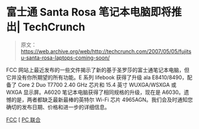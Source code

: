 # 富士通 Santa Rosa 笔记本电脑即将推出| TechCrunch

> 原文：<https://web.archive.org/web/http://techcrunch.com/2007/05/05/fujitsu-santa-rosa-laptops-coming-soon/>

FCC 网站上最近发布的一些文件揭示了新的基于圣罗莎的富士通笔记本电脑，但它并没有你所期望的所有功能。E 系列 lifebook 获得了升级 ala E8410/8490，配备了 Core 2 Duo T7700 2.40 GHz 芯片和 15.4 英寸 WUXGA/WSXGA 或 WXGA 显示屏。A6020 笔记本电脑获得了相同规格的升级，现在是 A6030。遗憾的是，两者都缺乏最新最棒的英特尔 Wi-Fi 芯片 4965AGN。我们会及时通知您确切的发布日期、价格和进一步的详细信息。

[FCC](https://web.archive.org/web/20150929052631/http://gullfoss2.fcc.gov/prod/oet/cf/eas/reports/ViewExhibitReport.cfm?mode=Exhibits&RequestTimeout=500&calledFromFrame=N&application_id=143526&fcc_id='EJE-WL0010') [ [PC 联合](https://web.archive.org/web/20150929052631/http://pcjoint.com/fujitsu-lifebook-e8410e8490-and-lifebook-a6030-santa-rosa-laptops/)
